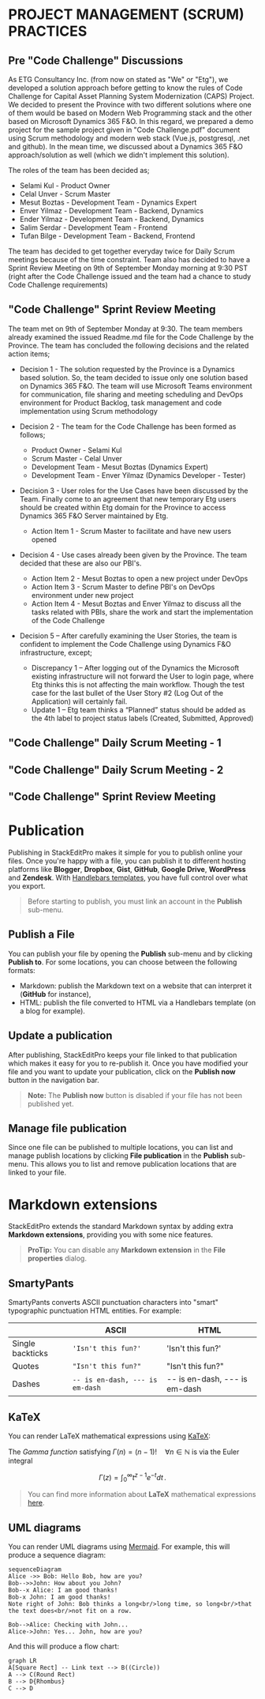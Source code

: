 # PROJECT MANAGEMENT (SCRUM) PRACTICES

## Pre "Code Challenge" Discussions

As ETG Consultancy Inc. (from now on stated as "We" or "Etg"), we developed a solution approach before getting to know the rules of Code Challenge for Capital Asset Planning System Modernization (CAPS) Project. We decided to present the Province with two different solutions where one of them would be based on Modern Web Programming stack and the other based on Microsoft Dynamics 365 F&O. In this regard, we prepared a demo project for the sample project given in "Code Challenge.pdf" document using Scrum methodology and modern web stack (Vue.js, postgresql, .net and github). In the mean time, we discussed about a Dynamics 365 F&O approach/solution as well (which we didn't implement this solution).

The roles of the team has been decided as;
- Selami Kul - Product Owner
- Celal Unver - Scrum Master
- Mesut Boztas - Development Team - Dynamics Expert
- Enver Yilmaz - Development Team - Backend, Dynamics
- Ender Yilmaz - Development Team - Backend, Dynamics
- Salim Serdar - Development Team - Frontend
- Tufan Bilge - Development Team - Backend, Frontend

The team has decided to get together everyday twice for Daily Scrum meetings because of the time constraint. Team also has decided to have a Sprint Review Meeting on 9th of September Monday morning at 9:30 PST (right after the Code Challenge issued and the team had a chance to study Code Challenge requirements)

## "Code Challenge" Sprint Review Meeting
The team met on 9th of September Monday at 9:30. The team members already examined the issued Readme.md file for the Code Challenge by the Province. The team has concluded the following decisions and the related action items;

- Decision 1 - The solution requested by the Province is a Dynamics based solution. So, the team decided to issue only one solution based on Dynamics 365 F&O. The team will use Microsoft Teams environment for communication, file sharing and meeting scheduling and DevOps environment for Product Backlog, task management and code implementation using Scrum methodology

- Decision 2 - The team for the Code Challenge has been formed as follows;
  * Product Owner - Selami Kul
  * Scrum Master - Celal Unver
  * Development Team - Mesut Boztas (Dynamics Expert)
  * Development Team - Enver Yilmaz (Dynamics Developer - Tester)

- Decision 3 - User roles for the Use Cases have been discussed by the Team. Finally come to an agreement that new temporary Etg users should be created within Etg domain for the Province to access Dynamics 365 F&O Server maintained by Etg.
  + Action Item 1 - Scrum Master to facilitate and have new users opened 

- Decision 4 - Use cases already been given by the Province. The team decided that these are also our PBI's.
  * Action Item 2 - Mesut Boztas to open a new project under DevOps
  * Action Item 3 - Scrum Master to define PBI's on DevOps environment under new project
  * Action Item 4 - Mesut Boztas and Enver Yilmaz to discuss all the tasks related with PBIs, share the work and start the implementation of the Code Challenge

- Decision 5 – After carefully examining the User Stories, the team is confident to implement the Code Challenge using Dynamics F&O infrastructure, except;
  * Discrepancy 1 – After logging out of the Dynamics the Microsoft existing infrastructure will not forward the User to login page, where Etg thinks this is not affecting the main workflow. Though the test case for the last bullet of the User Story #2 (Log Out of the Application) will certainly fail.
  * Update 1 – Etg team thinks a “Planned” status should be added as the 4th label to project status labels (Created, Submitted, Approved)

## "Code Challenge" Daily Scrum Meeting - 1
## "Code Challenge" Daily Scrum Meeting - 2
## "Code Challenge" Sprint Review Meeting



# Publication

Publishing in StackEditPro makes it simple for you to publish online your files. Once you're happy with a file, you can publish it to different hosting platforms like **Blogger**, **Dropbox**, **Gist**, **GitHub**, **Google Drive**, **WordPress** and **Zendesk**. With [Handlebars templates](http://handlebarsjs.com/), you have full control over what you export.

> Before starting to publish, you must link an account in the **Publish** sub-menu.

## Publish a File

You can publish your file by opening the **Publish** sub-menu and by clicking **Publish to**. For some locations, you can choose between the following formats:

- Markdown: publish the Markdown text on a website that can interpret it (**GitHub** for instance),
- HTML: publish the file converted to HTML via a Handlebars template (on a blog for example).

## Update a publication

After publishing, StackEditPro keeps your file linked to that publication which makes it easy for you to re-publish it. Once you have modified your file and you want to update your publication, click on the **Publish now** button in the navigation bar.

> **Note:** The **Publish now** button is disabled if your file has not been published yet.

## Manage file publication

Since one file can be published to multiple locations, you can list and manage publish locations by clicking **File publication** in the **Publish** sub-menu. This allows you to list and remove publication locations that are linked to your file.


# Markdown extensions

StackEditPro extends the standard Markdown syntax by adding extra **Markdown extensions**, providing you with some nice features.

> **ProTip:** You can disable any **Markdown extension** in the **File properties** dialog.


## SmartyPants

SmartyPants converts ASCII punctuation characters into "smart" typographic punctuation HTML entities. For example:

|                |ASCII                          |HTML                         |
|----------------|-------------------------------|-----------------------------|
|Single backticks|`'Isn't this fun?'`            |'Isn't this fun?'            |
|Quotes          |`"Isn't this fun?"`            |"Isn't this fun?"            |
|Dashes          |`-- is en-dash, --- is em-dash`|-- is en-dash, --- is em-dash|


## KaTeX

You can render LaTeX mathematical expressions using [KaTeX](https://khan.github.io/KaTeX/):

The *Gamma function* satisfying $\Gamma(n) = (n-1)!\quad\forall n\in\mathbb N$ is via the Euler integral

$$
\Gamma(z) = \int_0^\infty t^{z-1}e^{-t}dt\,.
$$

> You can find more information about **LaTeX** mathematical expressions [here](http://meta.math.stackexchange.com/questions/5020/mathjax-basic-tutorial-and-quick-reference).


## UML diagrams

You can render UML diagrams using [Mermaid](https://mermaidjs.github.io/). For example, this will produce a sequence diagram:

```mermaid
sequenceDiagram
Alice ->> Bob: Hello Bob, how are you?
Bob-->>John: How about you John?
Bob--x Alice: I am good thanks!
Bob-x John: I am good thanks!
Note right of John: Bob thinks a long<br/>long time, so long<br/>that the text does<br/>not fit on a row.

Bob-->Alice: Checking with John...
Alice->John: Yes... John, how are you?
```

And this will produce a flow chart:

```mermaid
graph LR
A[Square Rect] -- Link text --> B((Circle))
A --> C(Round Rect)
B --> D{Rhombus}
C --> D
```
<!--stackedit_data:
eyJoaXN0b3J5IjpbLTc0OTQ3NjQzMSwtNzE2NDY5NzgzLC0xOD
QyNTQ5MzIsMTQ0OTM2OTU5MiwtOTQxMzkwMjk5LDUzMDEyMTE2
LC0xNTY4ODMzNDUyLDEyODA2MzMwMDIsMTAxNjc1NDgyXX0=
-->